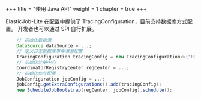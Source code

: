 +++ title = "使用 Java API"
weight = 1 chapter = true +++

ElasticJob-Lite 在配置中提供了 TracingConfiguration，目前支持数据库方式配置。 开发者也可以通过 SPI 自行扩展。

```java
    // 初始化数据源
    DataSource dataSource = ...;
    // 定义日志数据库事件溯源配置
    TracingConfiguration tracingConfig = new TracingConfiguration<>("RDB", dataSource);
    // 初始化注册中心
    CoordinatorRegistryCenter regCenter = ...;
    // 初始化作业配置
    JobConfiguration jobConfig = ...;
    jobConfig.getExtraConfigurations().add(tracingConfig);
    new ScheduleJobBootstrap(regCenter, jobConfig).schedule();
```